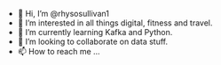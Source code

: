 - 👋 Hi, I’m @rhysosullivan1
- 👀 I’m interested in all things digital, fitness and travel.
- 🌱 I’m currently learning Kafka and Python.
- 💞️ I’m looking to collaborate on data stuff.
- 📫 How to reach me ...

<!---
rhysosullivan1/rhysosullivan1 is a ✨ special ✨ repository because its `README.md` (this file) appears on your GitHub profile.
You can click the Preview link to take a look at your changes.
--->
